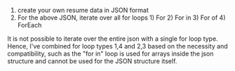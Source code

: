 1. create your own resume data in JSON format
2. For the above JSON, iterate over all for loops 1) For 2) For in 3) For of 4) ForEach

It is not possible to iterate over the entire json with a single for loop type.
Hence, I've combined for loop types 1,4 and 2,3 based on the necessity and compatibility,
such as the "for in" loop is used for arrays inside the json structure and cannot be used for
the JSON structure itself.
